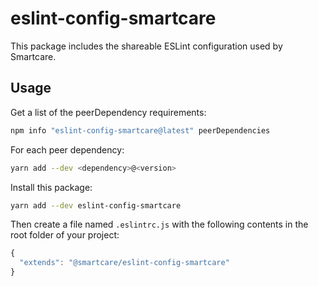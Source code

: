 # eslint-config-smartcare

This package includes the shareable ESLint configuration used by Smartcare.

## Usage

Get a list of the peerDependency requirements:

```sh
npm info "eslint-config-smartcare@latest" peerDependencies
```

For each peer dependency:

```sh
yarn add --dev <dependency>@<version>
```

Install this package:

```sh
yarn add --dev eslint-config-smartcare
```

Then create a file named `.eslintrc.js` with the following contents in the root folder of your project:

```js
{
  "extends": "@smartcare/eslint-config-smartcare"
}
```
